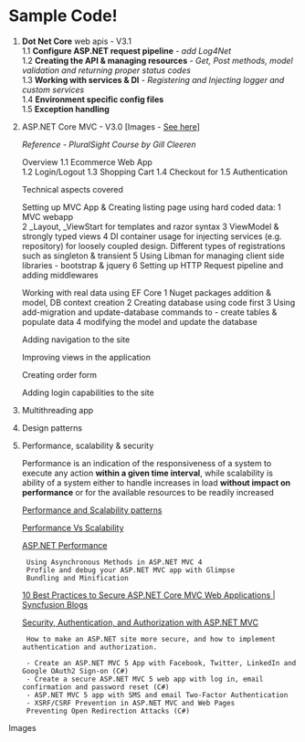 
# Sample Code!
1. **Dot Net Core** web apis - V3.1  
    1.1 **Configure ASP.NET request pipeline** - *add Log4Net*  
    1.2 **Creating the API & managing resources**  - *Get, Post methods, model validation and returning proper status codes*  
    1.3 **Working with services & DI**  - *Registering and Injecting logger and custom services*  
    1.4 **Environment specific config files**    
    1.5 **Exception handling**
2. ASP.NET Core MVC - V3.0 [Images - [See here](02.AspDotNetCoreMvc/Readme.md)]
   
   *Reference - PluralSight Course by Gill Cleeren*

    Overview
    1.1 Ecommerce Web App       
    1.2 Login/Logout
    1.3 Shopping Cart
    1.4 Checkout for
    1.5 Authentication

    Technical aspects covered

    Setting up MVC App & Creating listing page using hard coded data:
     1 MVC webapp  
     2 _Layout, _ViewStart for templates and razor syntax
     3 ViewModel & strongly typed views
     4 DI container usage for injecting services (e.g. repository) for loosely coupled design. Different types of registrations such as singleton & transient
     5 Using Libman for managing client side libraries - bootstrap & jquery
     6 Setting up HTTP Request pipeline and adding middlewares

     Working with real data using EF Core
    1 Nuget packages addition & model, DB context creation
    2 Creating database using code first
    3 Using add-migration and update-database commands to - create tables & populate data
    4 modifying the model and update the database


     Adding navigation to the site


     Improving views in the application


     Creating order form


     Adding login capabilities to the site
    

3. Multithreading app  
4. Design patterns
5. Performance, scalability & security

    Performance is an indication of the responsiveness of a system to execute any action **within a given time interval**, while scalability is ability of a system either to handle increases in load **without impact on performance** or for the available resources to be readily increased


    [Performance and Scalability patterns](https://docs.microsoft.com/en-us/azure/architecture/patterns/category/performance-scalability)

    [Performance Vs Scalability](https://www.dynatrace.com/news/blog/performance-vs-scalability/)

    [ASP.NET Performance](https://docs.microsoft.com/en-us/aspnet/mvc/overview/performance/)

        Using Asynchronous Methods in ASP.NET MVC 4
        Profile and debug your ASP.NET MVC app with Glimpse
        Bundling and Minification

    [10 Best Practices to Secure ASP.NET Core MVC Web Applications | Syncfusion Blogs](https://www.syncfusion.com/blogs/post/10-practices-secure-asp-net-core-mvc-app.aspx)

    [Security, Authentication, and Authorization with ASP.NET MVC](https://docs.microsoft.com/en-us/aspnet/mvc/overview/security/)
        
        How to make an ASP.NET site more secure, and how to implement authentication and authorization.

        - Create an ASP.NET MVC 5 App with Facebook, Twitter, LinkedIn and Google OAuth2 Sign-on (C#)
        - Create a secure ASP.NET MVC 5 web app with log in, email confirmation and password reset (C#)
        - ASP.NET MVC 5 app with SMS and email Two-Factor Authentication
        - XSRF/CSRF Prevention in ASP.NET MVC and Web Pages
        Preventing Open Redirection Attacks (C#)

Images


<!-- ![Alt text](Images/Tulips.jpg?raw=true "Tulipse") -->